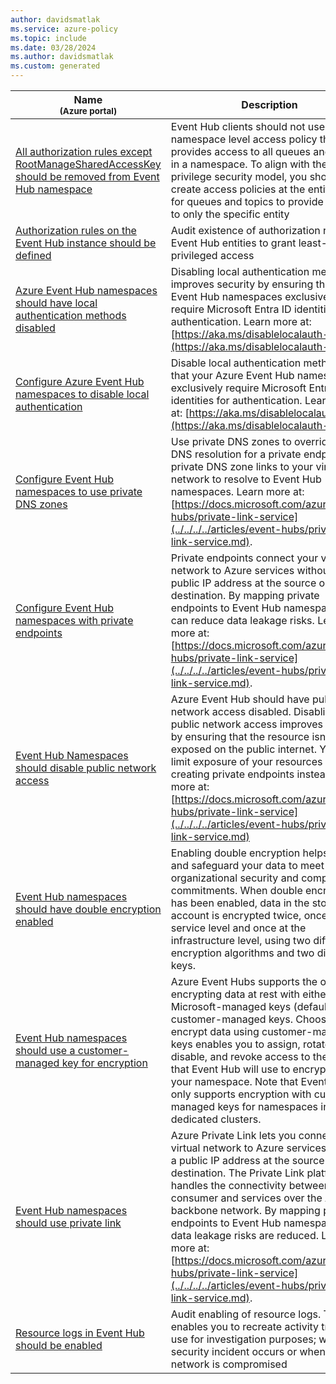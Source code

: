 ```yaml
---
author: davidsmatlak
ms.service: azure-policy
ms.topic: include
ms.date: 03/28/2024
ms.author: davidsmatlak
ms.custom: generated
---
```


|Name<br /><sub>(Azure portal)</sub> |Description |Effect(s) |Version<br /><sub>(GitHub)</sub> |
|---|---|---|---|
|[All authorization rules except RootManageSharedAccessKey should be removed from Event Hub namespace](https://portal.azure.com/#blade/Microsoft_Azure_Policy/PolicyDetailBlade/definitionId/%2Fproviders%2FMicrosoft.Authorization%2FpolicyDefinitions%2Fb278e460-7cfc-4451-8294-cccc40a940d7) |Event Hub clients should not use a namespace level access policy that provides access to all queues and topics in a namespace. To align with the least privilege security model, you should create access policies at the entity level for queues and topics to provide access to only the specific entity |Audit, Deny, Disabled |[1.0.1](https://github.com/Azure/azure-policy/blob/master/built-in-policies/policyDefinitions/Event%20Hub/AuditNamespaceAccessRules_Audit.json) |
|[Authorization rules on the Event Hub instance should be defined](https://portal.azure.com/#blade/Microsoft_Azure_Policy/PolicyDetailBlade/definitionId/%2Fproviders%2FMicrosoft.Authorization%2FpolicyDefinitions%2Ff4826e5f-6a27-407c-ae3e-9582eb39891d) |Audit existence of authorization rules on Event Hub entities to grant least-privileged access |AuditIfNotExists, Disabled |[1.0.0](https://github.com/Azure/azure-policy/blob/master/built-in-policies/policyDefinitions/Event%20Hub/AuditEventHubAccessRules_Audit.json) |
|[Azure Event Hub namespaces should have local authentication methods disabled](https://portal.azure.com/#blade/Microsoft_Azure_Policy/PolicyDetailBlade/definitionId/%2Fproviders%2FMicrosoft.Authorization%2FpolicyDefinitions%2F5d4e3c65-4873-47be-94f3-6f8b953a3598) |Disabling local authentication methods improves security by ensuring that Azure Event Hub namespaces exclusively require Microsoft Entra ID identities for authentication. Learn more at: [https://aka.ms/disablelocalauth-eh](https://aka.ms/disablelocalauth-eh). |Audit, Deny, Disabled |[1.0.1](https://github.com/Azure/azure-policy/blob/master/built-in-policies/policyDefinitions/Event%20Hub/DisableLocalAuth_AuditDeny.json) |
|[Configure Azure Event Hub namespaces to disable local authentication](https://portal.azure.com/#blade/Microsoft_Azure_Policy/PolicyDetailBlade/definitionId/%2Fproviders%2FMicrosoft.Authorization%2FpolicyDefinitions%2F57f35901-8389-40bb-ac49-3ba4f86d889d) |Disable local authentication methods so that your Azure Event Hub namespaces exclusively require Microsoft Entra ID identities for authentication. Learn more at: [https://aka.ms/disablelocalauth-eh](https://aka.ms/disablelocalauth-eh). |Modify, Disabled |[1.0.1](https://github.com/Azure/azure-policy/blob/master/built-in-policies/policyDefinitions/Event%20Hub/DisableLocalAuth_Modify.json) |
|[Configure Event Hub namespaces to use private DNS zones](https://portal.azure.com/#blade/Microsoft_Azure_Policy/PolicyDetailBlade/definitionId/%2Fproviders%2FMicrosoft.Authorization%2FpolicyDefinitions%2Fed66d4f5-8220-45dc-ab4a-20d1749c74e6) |Use private DNS zones to override the DNS resolution for a private endpoint. A private DNS zone links to your virtual network to resolve to Event Hub namespaces. Learn more at: [https://docs.microsoft.com/azure/event-hubs/private-link-service](../../../../articles/event-hubs/private-link-service.md). |DeployIfNotExists, Disabled |[1.0.0](https://github.com/Azure/azure-policy/blob/master/built-in-policies/policyDefinitions/Event%20Hub/PrivateDNSZone_DINE.json) |
|[Configure Event Hub namespaces with private endpoints](https://portal.azure.com/#blade/Microsoft_Azure_Policy/PolicyDetailBlade/definitionId/%2Fproviders%2FMicrosoft.Authorization%2FpolicyDefinitions%2F91678b7c-d721-4fc5-b179-3cdf74e96b1c) |Private endpoints connect your virtual network to Azure services without a public IP address at the source or destination. By mapping private endpoints to Event Hub namespaces, you can reduce data leakage risks. Learn more at: [https://docs.microsoft.com/azure/event-hubs/private-link-service](../../../../articles/event-hubs/private-link-service.md). |DeployIfNotExists, Disabled |[1.0.0](https://github.com/Azure/azure-policy/blob/master/built-in-policies/policyDefinitions/Event%20Hub/PrivateEndpoint_DINE.json) |
|[Event Hub Namespaces should disable public network access](https://portal.azure.com/#blade/Microsoft_Azure_Policy/PolicyDetailBlade/definitionId/%2Fproviders%2FMicrosoft.Authorization%2FpolicyDefinitions%2F0602787f-9896-402a-a6e1-39ee63ee435e) |Azure Event Hub should have public network access disabled. Disabling public network access improves security by ensuring that the resource isn't exposed on the public internet. You can limit exposure of your resources by creating private endpoints instead. Learn more at: [https://docs.microsoft.com/azure/event-hubs/private-link-service](../../../../articles/event-hubs/private-link-service.md) |Audit, Deny, Disabled |[1.0.0](https://github.com/Azure/azure-policy/blob/master/built-in-policies/policyDefinitions/Event%20Hub/AuditPublicNetworkAccess.json) |
|[Event Hub namespaces should have double encryption enabled](https://portal.azure.com/#blade/Microsoft_Azure_Policy/PolicyDetailBlade/definitionId/%2Fproviders%2FMicrosoft.Authorization%2FpolicyDefinitions%2F836cd60e-87f3-4e6a-a27c-29d687f01a4c) |Enabling double encryption helps protect and safeguard your data to meet your organizational security and compliance commitments. When double encryption has been enabled, data in the storage account is encrypted twice, once at the service level and once at the infrastructure level, using two different encryption algorithms and two different keys. |Audit, Deny, Disabled |[1.0.0](https://github.com/Azure/azure-policy/blob/master/built-in-policies/policyDefinitions/Event%20Hub/InfrastructureEncryptionEnabled_Audit.json) |
|[Event Hub namespaces should use a customer-managed key for encryption](https://portal.azure.com/#blade/Microsoft_Azure_Policy/PolicyDetailBlade/definitionId/%2Fproviders%2FMicrosoft.Authorization%2FpolicyDefinitions%2Fa1ad735a-e96f-45d2-a7b2-9a4932cab7ec) |Azure Event Hubs supports the option of encrypting data at rest with either Microsoft-managed keys (default) or customer-managed keys. Choosing to encrypt data using customer-managed keys enables you to assign, rotate, disable, and revoke access to the keys that Event Hub will use to encrypt data in your namespace. Note that Event Hub only supports encryption with customer-managed keys for namespaces in dedicated clusters. |Audit, Disabled |[1.0.0](https://github.com/Azure/azure-policy/blob/master/built-in-policies/policyDefinitions/Event%20Hub/CustomerManagedKeyEnabled_Audit.json) |
|[Event Hub namespaces should use private link](https://portal.azure.com/#blade/Microsoft_Azure_Policy/PolicyDetailBlade/definitionId/%2Fproviders%2FMicrosoft.Authorization%2FpolicyDefinitions%2Fb8564268-eb4a-4337-89be-a19db070c59d) |Azure Private Link lets you connect your virtual network to Azure services without a public IP address at the source or destination. The Private Link platform handles the connectivity between the consumer and services over the Azure backbone network. By mapping private endpoints to Event Hub namespaces, data leakage risks are reduced. Learn more at: [https://docs.microsoft.com/azure/event-hubs/private-link-service](../../../../articles/event-hubs/private-link-service.md). |AuditIfNotExists, Disabled |[1.0.0](https://github.com/Azure/azure-policy/blob/master/built-in-policies/policyDefinitions/Event%20Hub/PrivateEndpoint_Audit.json) |
|[Resource logs in Event Hub should be enabled](https://portal.azure.com/#blade/Microsoft_Azure_Policy/PolicyDetailBlade/definitionId/%2Fproviders%2FMicrosoft.Authorization%2FpolicyDefinitions%2F83a214f7-d01a-484b-91a9-ed54470c9a6a) |Audit enabling of resource logs. This enables you to recreate activity trails to use for investigation purposes; when a security incident occurs or when your network is compromised |AuditIfNotExists, Disabled |[5.0.0](https://github.com/Azure/azure-policy/blob/master/built-in-policies/policyDefinitions/Event%20Hub/AuditDiagnosticLog_Audit.json) |
